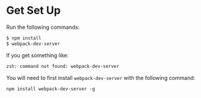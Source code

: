 # Get Set Up

Run the following commands:

```sh
$ npm install
$ webpack-dev-server
```

If you get something like:

```sh
zsh: command not found: webpack-dev-server
```

You will need to first install `webpack-dev-server` with the following command:

`npm install webpack-dev-server -g`

